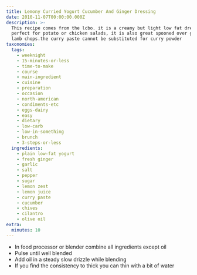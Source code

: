 ```yaml
---
title: Lemony Curried Yogurt Cucumber And Ginger Dressing
date: 2010-11-07T00:00:00.000Z
description: >-
  This recipe comes from the lcbo. it is a creamy but light low fat dressing
  perfect for potato or chicken salads, it is also great spooned over grilled
  lamb chops.the curry paste cannot be substituted for curry powder
taxonomies:
  tags:
    - weeknight
    - 15-minutes-or-less
    - time-to-make
    - course
    - main-ingredient
    - cuisine
    - preparation
    - occasion
    - north-american
    - condiments-etc
    - eggs-dairy
    - easy
    - dietary
    - low-carb
    - low-in-something
    - brunch
    - 3-steps-or-less
  ingredients:
    - plain low-fat yogurt
    - fresh ginger
    - garlic
    - salt
    - pepper
    - sugar
    - lemon zest
    - lemon juice
    - curry paste
    - cucumber
    - chives
    - cilantro
    - olive oil
extra:
  minutes: 10
---
```

 - In food processor or blender combine all ingredients except oil
 - Pulse until well blended
 - Add oil in a steady slow drizzle while blending
 - If you find the consistency to thick you can thin with a bit of water
